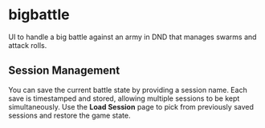# bigbattle
UI to handle a big battle against an army in DND that manages swarms and attack rolls.

## Session Management

You can save the current battle state by providing a session name. Each save is timestamped and stored, allowing multiple sessions to be kept simultaneously. Use the **Load Session** page to pick from previously saved sessions and restore the game state.
